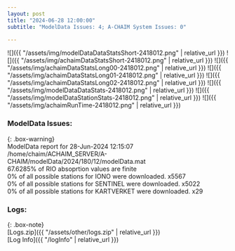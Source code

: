 ```yaml
---
layout: post
title: "2024-06-28 12:00:00"
subtitle: "ModelData Issues: 4; A-CHAIM System Issues: 0"

---
```


![]({{ "/assets/img/modelDataDataStatsShort-2418012.png" | relative_url }})
![]({{ "/assets/img/achaimDataStatsShort-2418012.png" | relative_url }})
![]({{ "/assets/img/achaimDataStatsLong00-2418012.png" | relative_url }})
![]({{ "/assets/img/achaimDataStatsLong01-2418012.png" | relative_url }})
![]({{ "/assets/img/achaimDataStatsLong02-2418012.png" | relative_url }})
![]({{ "/assets/img/modelDataDataStats-2418012.png" | relative_url }})
![]({{ "/assets/img/modelDataStationStats-2418012.png" | relative_url }})
![]({{ "/assets/img/achaimRunTime-2418012.png" | relative_url }})


### ModelData Issues:  
  
{: .box-warning}  
 ModelData report for 28-Jun-2024 12:15:07   
 /home/chaim/ACHAIM_SERVER/A-CHAIM/modelData/2024/180/12/modelData.mat   
 67.6285% of RIO absoprtion values are finite   
 0% of all possible stations for IONO were downloaded. x5567   
 0% of all possible stations for SENTINEL were downloaded. x5022   
 0% of all possible stations for KARTVERKET were downloaded. x29   
  


### Logs:  
  
{: .box-note}  
[Logs.zip]({{ "/assets/other/logs.zip" | relative_url }})  
[Log Info]({{ "/logInfo" | relative_url }})  
